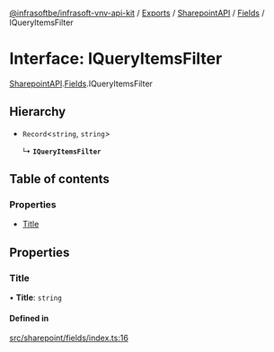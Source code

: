 [@infrasoftbe/infrasoft-vnv-api-kit](../README.md) / [Exports](../modules.md) / [SharepointAPI](../modules/SharepointAPI.md) / [Fields](../modules/SharepointAPI.Fields.md) / IQueryItemsFilter

# Interface: IQueryItemsFilter

[SharepointAPI](../modules/SharepointAPI.md).[Fields](../modules/SharepointAPI.Fields.md).IQueryItemsFilter

## Hierarchy

- `Record`\<`string`, `string`\>

  ↳ **`IQueryItemsFilter`**

## Table of contents

### Properties

- [Title](SharepointAPI.Fields.IQueryItemsFilter.md#title)

## Properties

### Title

• **Title**: `string`

#### Defined in

[src/sharepoint/fields/index.ts:16](https://github.com/infrasoftbe/Infrasoft-vnv-api-kit/blob/63c0e77/src/sharepoint/fields/index.ts#L16)

